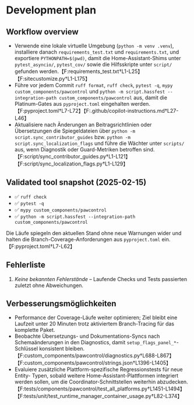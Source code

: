 # Development plan

## Workflow overview
- Verwende eine lokale virtuelle Umgebung (`python -m venv .venv`), installiere
  danach `requirements_test.txt` und `requirements.txt`, und exportiere
  `PYTHONPATH=$(pwd)`, damit die Home-Assistant-Shims unter `pytest_asyncio/`,
  `pytest_cov/` sowie die Hilfsskripte unter `script/` gefunden werden.【F:requirements_test.txt†L1-L25】【F:sitecustomize.py†L1-L175】
- Führe vor jedem Commit `ruff format`, `ruff check`, `pytest -q`,
  `mypy custom_components/pawcontrol` und
  `python -m script.hassfest --integration-path custom_components/pawcontrol`
  aus, damit die Platinum-Gates aus `pyproject.toml` eingehalten werden.【F:pyproject.toml†L7-L72】【F:.github/copilot-instructions.md†L27-L46】
- Aktualisiere nach Änderungen an Beitragsrichtlinien oder Übersetzungen die
  Spiegeldateien über `python -m script.sync_contributor_guides` bzw.
  `python -m script.sync_localization_flags` und führe die Wächter unter
  `scripts/` aus, wenn Diagnostik oder Guard-Metriken betroffen sind.【F:script/sync_contributor_guides.py†L1-L121】【F:script/sync_localization_flags.py†L1-L129】

## Validated tool snapshot (2025-02-15)
- ✅ `ruff check`
- ✅ `pytest -q`
- ✅ `mypy custom_components/pawcontrol`
- ✅ `python -m script.hassfest --integration-path custom_components/pawcontrol`

Die Läufe spiegeln den aktuellen Stand ohne neue Warnungen wider und halten die
Branch-Coverage-Anforderungen aus `pyproject.toml` ein.【F:pyproject.toml†L7-L62】

## Fehlerliste
1. *Keine bekannten Fehlerstände* – Laufende Checks und Tests passierten zuletzt
   ohne Abweichungen.

## Verbesserungsmöglichkeiten
- Performance der Coverage-Läufe weiter optimieren; Ziel bleibt eine Laufzeit
  unter 20 Minuten trotz aktiviertem Branch-Tracing für das komplette Paket.
- Beobachte Übersetzungs- und Dokumentations-Syncs nach Schemaänderungen in den
  Diagnostics, damit `setup_flags_panel_*`-Schlüssel konsistent bleiben.【F:custom_components/pawcontrol/diagnostics.py†L688-L867】【F:custom_components/pawcontrol/strings.json†L1396-L1405】
- Evaluiere zusätzliche Plattform-spezifische Regressionstests für neue Entity-
  Typen, sobald weitere Home-Assistant-Plattformen integriert werden sollen, um
  die Coordinator-Schnittstellen weiterhin abzudecken.【F:tests/components/pawcontrol/test_all_platforms.py†L1451-L1494】【F:tests/unit/test_runtime_manager_container_usage.py†L82-L374】
